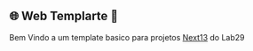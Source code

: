 ## 🌐 Web Templarte 🚧
Bem Vindo a um template basico para projetos [Next13](https://nextjs.org/) do Lab29
